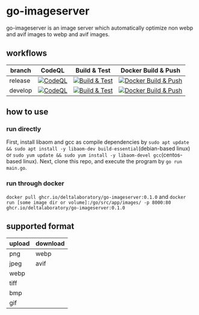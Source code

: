 # go-imageserver
go-imageserver is an image server which automatically optimize non webp and avif images to webp and avif images.

## workflows
| branch  | CodeQL                                                                                                                                                                                                                 | Build & Test                                                                                                                                                                                       | Docker Build & Push                                                                                                                                                                                                      |
|---------|------------------------------------------------------------------------------------------------------------------------------------------------------------------------------------------------------------------------|----------------------------------------------------------------------------------------------------------------------------------------------------------------------------------------------------|--------------------------------------------------------------------------------------------------------------------------------------------------------------------------------------------------------------------------|
| release | [![CodeQL](https://github.com/DeltaLaboratory/go-imageserver/actions/workflows/codeql-analysis.yml/badge.svg?branch=release)](https://github.com/DeltaLaboratory/go-imageserver/actions/workflows/codeql-analysis.yml) | [![Build & Test](https://github.com/DeltaLaboratory/go-imageserver/actions/workflows/go.yml/badge.svg)](https://github.com/DeltaLaboratory/go-imageserver/actions/workflows/go.yml)                | [![Docker Build & Push](https://github.com/DeltaLaboratory/go-imageserver/actions/workflows/docker.yml/badge.svg?branch=v0.1.0)](https://github.com/DeltaLaboratory/go-imageserver/actions/workflows/docker.yml)         |
| develop | [![CodeQL](https://github.com/DeltaLaboratory/go-imageserver/actions/workflows/codeql-analysis.yml/badge.svg?branch=develop)](https://github.com/DeltaLaboratory/go-imageserver/actions/workflows/codeql-analysis.yml) | [![Build & Test](https://github.com/DeltaLaboratory/go-imageserver/actions/workflows/go.yml/badge.svg?branch=develop)](https://github.com/DeltaLaboratory/go-imageserver/actions/workflows/go.yml) | [![Docker Build & Push](https://github.com/DeltaLaboratory/go-imageserver/actions/workflows/docker.yml/badge.svg?branch=v0.1.1-alpha.0)](https://github.com/DeltaLaboratory/go-imageserver/actions/workflows/docker.yml) |

## how to use
### run directly
First, install libaom and gcc as compile dependencies by `sudo apt update && sudo apt install -y libaom-dev build-essential`(debian-based linux) or `sudo yum update && sudo yum install -y libaom-devel gcc`(centos-based linux)\.
Next, clone this repo, and execute the program by `go run main.go`.
### run through docker
`docker pull ghcr.io/deltalaboratory/go-imageserver:0.1.0` and `docker run [some image dir or volume]:/go/src/app/images/ -p 8000:80 ghcr.io/deltalaboratory/go-imageserver:0.1.0`

## supported format
| upload | download |
|--------|----------|
| png    | webp     |
| jpeg   | avif     |
| webp   |
| tiff   |
| bmp    |
| gif    |